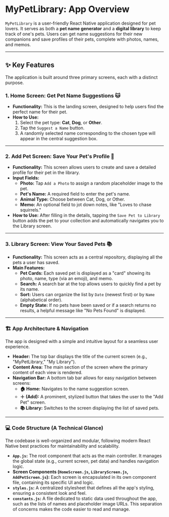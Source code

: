 # MyPetLibrary: App Overview

`MyPetLibrary` is a user-friendly React Native application designed for pet lovers. It serves as both a **pet name generator** and a **digital library** to keep track of one's pets. Users can get name suggestions for their new companions and save profiles of their pets, complete with photos, names, and memos.

---

## ✨ Key Features

The application is built around three primary screens, each with a distinct purpose.

### 1. Home Screen: Get Pet Name Suggestions 🐱

- **Functionality:** This is the landing screen, designed to help users find the perfect name for their pet.
- **How to Use:**
  1.  Select the pet type: **Cat**, **Dog**, or **Other**.
  2.  Tap the `Suggest a Name` button.
  3.  A randomly selected name corresponding to the chosen type will appear in the central suggestion box.

---

### 2. Add Pet Screen: Save Your Pet's Profile 📝

- **Functionality:** This screen allows users to create and save a detailed profile for their pet in the library.
- **Input Fields:**
  - **Photo:** Tap `Add a Photo` to assign a random placeholder image to the pet.
  - **Pet's Name:** A required field to enter the pet's name.
  - **Animal Type:** Choose between Cat, Dog, or Other.
  - **Memo:** An optional field to jot down notes, like "Loves to chase squirrels."
- **How to Use:** After filling in the details, tapping the `Save Pet to Library` button adds the pet to your collection and automatically navigates you to the Library screen.

---

### 3. Library Screen: View Your Saved Pets 📚

- **Functionality:** This screen acts as a central repository, displaying all the pets a user has saved.
- **Main Features:**
  - **Pet Cards:** Each saved pet is displayed as a "card" showing its photo, name, type (via an emoji), and memo.
  - **Search:** A search bar at the top allows users to quickly find a pet by its name.
  - **Sort:** Users can organize the list by `Date` (newest first) or by `Name` (alphabetical order).
  - **Empty State:** If no pets have been saved or if a search returns no results, a helpful message like "No Pets Found" is displayed.

---

### 🏗️ App Architecture & Navigation

The app is designed with a simple and intuitive layout for a seamless user experience.

- **Header:** The top bar displays the title of the current screen (e.g., "MyPetLibrary," "My Library").
- **Content Area:** The main section of the screen where the primary content of each view is rendered.
- **Navigation Bar:** A bottom tab bar allows for easy navigation between screens:
  - **🏠 Home:** Navigates to the name suggestion screen.
  - **＋ (Add):** A prominent, stylized button that takes the user to the "Add Pet" screen.
  - **📚 Library:** Switches to the screen displaying the list of saved pets.

---

### 💻 Code Structure (A Technical Glance)

The codebase is well-organized and modular, following modern React Native best practices for maintainability and scalability.

- **`App.js`:** The root component that acts as the main controller. It manages the global state (e.g., current screen, pet data) and handles navigation logic.
- **Screen Components (`HomeScreen.js`, `LibraryScreen.js`, `AddPetScreen.js`):** Each screen is encapsulated in its own component file, containing its specific UI and logic.
- **`styles.js`:** A centralized stylesheet that defines all the app's styling, ensuring a consistent look and feel.
- **`constants.js`:** A file dedicated to static data used throughout the app, such as the lists of names and placeholder image URLs. This separation of concerns makes the code easier to read and manage.